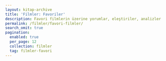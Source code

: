 ```yaml
---
layout: kitap-archive
title: 'Filmler: Favoriler'
description: Favori filmlerin üzerine yorumlar, eleştiriler, analizler
permalink: /filmler/favori-filmler/
search_omit: true
pagination: 
  enabled: true
  per_page: 12
  collection: filmler
  tag: filmler-favori
---
```


